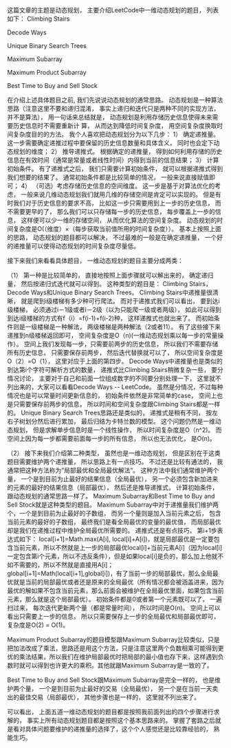 这篇文章的主题是动态规划， 主要介绍LeetCode中一维动态规划的题目， 列表如下： 
Climbing Stairs

Decode Ways

Unique Binary Search Trees

Maximum Subarray

Maximum Product Subarray

Best Time to Buy and Sell Stock

在介绍上述具体题目之前, 我们先说说动态规划的通常思路。 动态规划是一种算法思路（注意这里不要和递归混淆， 事实上递归和迭代只是两种不同的实现方法， 并不是算法）， 用一句话来总结就是， 动态规划是利用存储历史信息使得未来需要历史信息时不需要重新计 算， 从而达到降低时间复杂度， 用空间复杂度换取时间复杂度目的的方法。 我个人喜欢把动态规划分为以下几步： 
1） 确定递推量。 这一步需要确定递推过程中要保留的历史信息数量和具体含义， 同时也会定下动态规划的维度； 
2） 推导递推式。 根据确定的递推量， 得到如何利用存储的历史信息在有效时间（通常是常量或者线性时间）内得到当前的信息结果； 
3） 计算初始条件。 有了递推式之后， 我们只需要计算初始条件， 就可以根据递推式得到我们想要的结果了。 通常初始条件都是比较简单的情况， 一般来说直接赋值即可； 
4） （可选）考虑存储历史信息的空间维度。 这一步是基于对算法优化的考虑， 一般来说几维动态规划我们就用几维的存储空间是肯定可以实现的。 但是有时我们对于历史信息的要求不高， 比如这一步只需要用到上一步的历史信息， 而不需要更早的了， 那么我们可以只存储每一步的历史信息， 每步覆盖上一步的信息， 这样便可以少一维的存储空间， 从而优化算法的空间复杂度。 
动态规划的时间复杂度是O(（维度）×（每步获取当前值所用的时间复杂度））。 基本上按照上面的思路， 动态规划的题目都可以解决， 不过最难的一般是在确定递推量， 一个好的递推量可以使得动态规划的时间复杂度尽量低。 

接下来我们来看看具体题目， 一维动态规划的题目主要分成两类： 

（1） 第一种是比较简单的， 直接地按照上面步骤就可以解出来的， 确定递归量， 然后按递归式迭代就可以得到。 这种类型的题目是： Climbing Stairs，Decode Ways和Unique Binary Search Trees。 
Climbing Stairs中递推量很清晰， 就是爬到i级楼梯有多少种可行爬法。 而对于递推式我们可以看出， 要到达i级楼梯， 必须通过i－1级或者i－2级（以为只能爬一级或者两级）， 如此可以得到到达i级楼梯的方式有f（i）=f(i-1)+f(i-2)种， 这样递推式也就出来了。 而初始条件则是一级楼梯是一种解法， 两级楼梯是两种解法（2或者11）。 有了这些接下来递推到n级楼梯返回即可， 空间复杂度是O（n)(一维动态规划乘以每一步的常量操作）。 空间上我们发现每一步，只需要前两步的历史信息， 所以我们不需要存储所有历史信息， 只需要保存前两步， 然后迭代替换就可以了， 所以空间复杂度是O（2）=O（1）， 这里对应于上面的第四步。 
Decode Ways中递推量也是类似的到达第i个字符可解析方式的数量， 递推式比Climbing Stairs稍微复杂一些， 要分情况讨论， 主要对于自己和前面一位组成数字的不同要分别处理一下， 这里就不列出来的，大家可以看看Decode Ways -- LeetCode。 虽然是分情况，不过每种情况也是可以常量时间更新信息的， 初始条件依然是非常简单的case， 空间上也是只需要保存前两步的信息， 所以时间和空间复杂度跟Climbing Stairs都是一样的。 
Unique Binary Search Trees思路还是类似的， 递推式是稍有不同， 按左右子树划分然后进行累加， 最后归结为卡特兰数的模型。 这个问题仍然是一维动态规划， 但是求解单步信息时是一个线性操作， 所以时间复杂度是O（n^2)。 而空间上因为每一步都需要前面每一步的所有信息， 所以也无法优化， 是O(n)。 

（2） 接下来我们介绍第二种类型， 虽然也是一维动态规划， 但是区别在于这类题目需要维护两个递推量， 所以思路上有一点技巧。 不过还是比较有通法的， 我通常把这种方法称为”局部最优和全局最优解法“。 这种方法中我们通常维护两个量， 一个是到目前为止最好的结果信息（全局最优）， 另一个必须包含新加进来的元素的最好的结果信息（局部最优）， 然后还是推导递推式， 计算初始条件， 跟动态规划的通常思路一样了。 Maximum Subarray和Best Time to Buy and Sell Stock就是这种类型的题目。 
Maximum Subarray中对于递推量我们维护两个，一个是到目前为止最好的子数组， 而另一个量则是加入当前元素之后， 包含当前元素的最好的子数组， 最终我们是看全局最优的变量的最优值， 而局部最优却是我们在递推过程中维护全局最优所需要的。 递推式还是有点技巧， 第i+1步表达式如下： 
  local[i+1]=Math.max(A[i], local[i]+A[i])，就是局部最优是一定要包含当前元素，所以不然就是上一步的局部最优local[i]+当前元素A[i]（因为local[i]一定包含第i个元素，所以不违反条件），但是如果local[i]是负的，那么加上他就不如不需要的，所以不然就是直接用A[i]；
  global[i+1]=Math(local[i+1],global[i])，有了当前一步的局部最优，那么全局最优就是当前的局部最优或者还是原来的全局最优（所有情况都会被涵盖进来，因为最优的解如果不包含当前元素，那么前面会被维护在全局最优里面，如果包含当前元素，那么就是这个局部最优）。 
初始条件都是0或者第一个元素既可以了， 一遍扫过来， 每次迭代更新两个量（都是常量时间）， 所以时间是O(n)。 空间上可以看出只需要上一步的信息， 所以只需要保存上一步的全局最优和局部最优即可， 复杂度是O(2) = O(1)。 

Maximum Product Subarray的题目模型跟Maximum Subarray比较类似，只是把加法改成了乘法，思路还是用这个方法，只是注意这里两个负数相乘可能得到更优的乘法结果，所以我们在维护局部最优时把局部的最小值也存下来，这样遇到负数时就可以得到也许更大的乘积。其他就跟Maximum Subarray是一致的了。

Best Time to Buy and Sell Stock跟Maximum Subarray是完全一样的， 也是维护两个量， 一个是到目前为止最好的交易（全局最优）， 另一个是在当前一天卖出的最佳交易（局部最优）， 其他步骤也是一样的， 这里就不列出来了。 

可以看出， 上面五道一维动态规划的题目都是按照我前面列出的四个步骤进行求解的， 事实上所有动态规划题目都是按照这个基本思路来的。 掌握了套路之后就是看对具体问题要维护的递推量的选择了，这个个人感觉还是比较靠经验的， 熟能生巧。